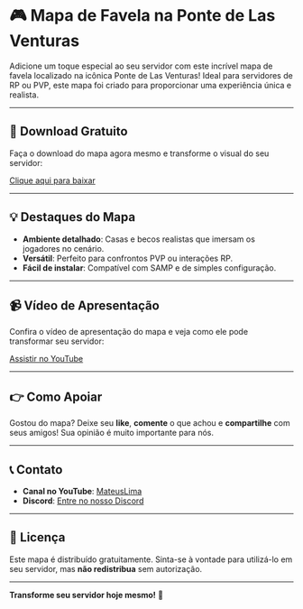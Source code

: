 # 🎮 Mapa de Favela na Ponte de Las Venturas

Adicione um toque especial ao seu servidor com este incrível mapa de favela localizado na icônica Ponte de Las Venturas! Ideal para servidores de RP ou PVP, este mapa foi criado para proporcionar uma experiência única e realista.

---

## 🔗 Download Gratuito

Faça o download do mapa agora mesmo e transforme o visual do seu servidor:

[Clique aqui para baixar](https://github.com/mateusdelimap/mapas/blob/main/Mapa-1/mapasfavelalvponte) <!-- Adicione o link de download aqui -->

---

## 💡 Destaques do Mapa

- **Ambiente detalhado**: Casas e becos realistas que imersam os jogadores no cenário.
- **Versátil**: Perfeito para confrontos PVP ou interações RP.
- **Fácil de instalar**: Compatível com SAMP e de simples configuração.

---

## 📹 Vídeo de Apresentação

Confira o vídeo de apresentação do mapa e veja como ele pode transformar seu servidor:

[Assistir no YouTube](https://www.youtube.com/watch?v=GEdCx7sKnAU) <!-- Adicione o link do vídeo aqui -->

---

## 👉 Como Apoiar

Gostou do mapa? Deixe seu **like**, **comente** o que achou e **compartilhe** com seus amigos! Sua opinião é muito importante para nós.

---

## 📞 Contato

- **Canal no YouTube**: [MateusLima](https://www.youtube.com/@limamaper)
- **Discord**: [Entre no nosso Discord](https://discord.gg/u2PUJGxHhC) <!-- Adicione o link do Discord -->

---

## 📄 Licença

Este mapa é distribuído gratuitamente. Sinta-se à vontade para utilizá-lo em seu servidor, mas **não redistribua** sem autorização.

---

**Transforme seu servidor hoje mesmo!** 🚀
